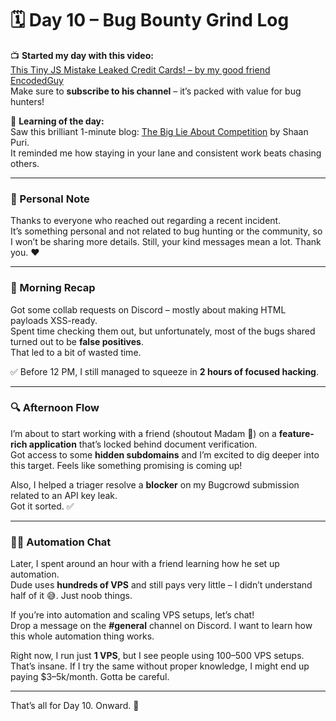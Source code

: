 # 🗓️ Day 10 – Bug Bounty Grind Log

📺 **Started my day with this video:**  
[This Tiny JS Mistake Leaked Credit Cards! – by my good friend EncodedGuy](https://www.youtube.com/watch?v=w2RH2brRaJU)  
Make sure to **subscribe to his channel** – it’s packed with value for bug hunters!

🧠 **Learning of the day:**  
Saw this brilliant 1-minute blog: [The Big Lie About Competition](https://x.com/ShaanVP/status/1913288184521507211) by Shaan Puri.  
It reminded me how staying in your lane and consistent work beats chasing others.

---

### 💬 Personal Note

Thanks to everyone who reached out regarding a recent incident.  
It’s something personal and not related to bug hunting or the community, so I won’t be sharing more details. Still, your kind messages mean a lot. Thank you. ❤️

---

### 🧪 Morning Recap

Got some collab requests on Discord – mostly about making HTML payloads XSS-ready.  
Spent time checking them out, but unfortunately, most of the bugs shared turned out to be **false positives**.  
That led to a bit of wasted time.  

✅ Before 12 PM, I still managed to squeeze in **2 hours of focused hacking**.

---

### 🔍 Afternoon Flow

I’m about to start working with a friend (shoutout Madam 👀) on a **feature-rich application** that’s locked behind document verification.  
Got access to some **hidden subdomains** and I’m excited to dig deeper into this target. Feels like something promising is coming up!

Also, I helped a triager resolve a **blocker** on my Bugcrowd submission related to an API key leak.  
Got it sorted. ✅

---

### 🧑‍💻 Automation Chat

Later, I spent around an hour with a friend learning how he set up automation.  
Dude uses **hundreds of VPS** and still pays very little – I didn’t understand half of it 😅. Just noob things.

If you’re into automation and scaling VPS setups, let’s chat!  
Drop a message on the **#general** channel on Discord. I want to learn how this whole automation thing works.

Right now, I run just **1 VPS**, but I see people using 100–500 VPS setups.  
That’s insane. If I try the same without proper knowledge, I might end up paying $3–5k/month. Gotta be careful.

---

That’s all for Day 10. Onward. 🚀  
